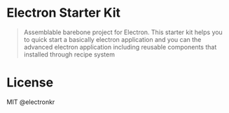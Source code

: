 # Electron Starter Kit

> Assemblable barebone project for Electron. This starter kit helps you to quick start a basically electron application and you can the advanced electron application including reusable components that installed through recipe system

# License

MIT @electronkr
